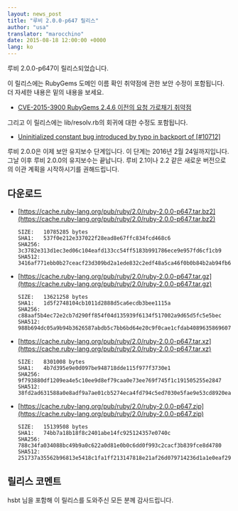 ```yaml
---
layout: news_post
title: "루비 2.0.0-p647 릴리스"
author: "usa"
translator: "marocchino"
date: 2015-08-18 12:00:00 +0000
lang: ko
---
```


루비 2.0.0-p647이 릴리스되었습니다.

이 릴리스에는 RubyGems 도메인 이름 확인 취약점에 관한 보안 수정이 포함됩니다.
더 자세한 내용은 밑의 내용을 보세요.

* [CVE-2015-3900 RubyGems 2.4.6 이전의 요청 가로채기 취약점](https://rubykr.github.io/rubygems-blog/2015/05/14/CVE-2015-3900.html)

그리고 이 릴리스에는 lib/resolv.rb의 회귀에 대한 수정도 포함됩니다.

* [Uninitialized constant bug introduced by typo in backport of [#10712]](https://bugs.ruby-lang.org/issues/11204)

루비 2.0.0은 이제 보안 유지보수 단계입니다. 이 단계는 2016년 2월 24일까지입니다.
그날 이후 루비 2.0.0의 유지보수는 끝납니다.
루비 2.1이나 2.2 같은 새로운 버전으로의 이관 계획을 시작하시기를 권해드립니다.

## 다운로드

* [https://cache.ruby-lang.org/pub/ruby/2.0/ruby-2.0.0-p647.tar.bz2](https://cache.ruby-lang.org/pub/ruby/2.0/ruby-2.0.0-p647.tar.bz2)

      SIZE:   10785285 bytes
      SHA1:   537f0e212e337022f28ead8e67ffc834fcd468c6
      SHA256: 3c3782e313d1ec3ed06c104eafd133cc54ff5183b991786ece9e957fd6cf1cb9
      SHA512: 3416af771ebb0b27ceacf23d309bd2a1ede832c2edf48a5ca46f0b0b84b2ab94fb6362a0c7fe4f77b21253539db8161ae26d23a78d1ba729bf03812454d93d04

* [https://cache.ruby-lang.org/pub/ruby/2.0/ruby-2.0.0-p647.tar.gz](https://cache.ruby-lang.org/pub/ruby/2.0/ruby-2.0.0-p647.tar.gz)

      SIZE:   13621258 bytes
      SHA1:   1d5f2748104cb1011d2888d5ca6ecdb3bee1115a
      SHA256: c88aaf5b4ec72e2cb7d290ff854f04d135939f6134f517002a9d65d5fc5e5bec
      SHA512: 988b694dc05a9b94b3626587abdb5c7bb6bd64e20c9f0cae1cfdab40896358696077ef975fbdfc6bcd0c108a21b9529d8f384df49902d3bc3c5cd0d640c5ac99

* [https://cache.ruby-lang.org/pub/ruby/2.0/ruby-2.0.0-p647.tar.xz](https://cache.ruby-lang.org/pub/ruby/2.0/ruby-2.0.0-p647.tar.xz)

      SIZE:   8301008 bytes
      SHA1:   4b7d395e9e0d097be948718dde115f977f3730e1
      SHA256: 9f793880df1209ea4e5c10ee9d8ef79caa0e73ee769f745f1c191505255e2847
      SHA512: 38fd2ad631588a0e8adf9a7ae01cb5274eca4fd794c5ed7030e5fae9e53cd8920eaac9d388c73b844a154c7eb56fa6fed8e2ee5df5617efd624b6a568ea4953b

* [https://cache.ruby-lang.org/pub/ruby/2.0/ruby-2.0.0-p647.zip](https://cache.ruby-lang.org/pub/ruby/2.0/ruby-2.0.0-p647.zip)

      SIZE:   15139508 bytes
      SHA1:   74bb7a18b18f8c2401abe14fc925124357e0740c
      SHA256: 788c34fa034088bc49b9a0c622a0d81e0b0c6dd0f993c2cacf3b839fce8d4780
      SHA512: 251737a35562b96813e5418c1fa1ff213147818e21af26d079714236d1a1e0eaf29f58b92bb8aae6cecc4be825630bb0a203270d828b909a60b120265523f062

## 릴리스 코멘트

hsbt 님을 포함해 이 릴리스를 도와주신 모든 분께 감사드립니다.

